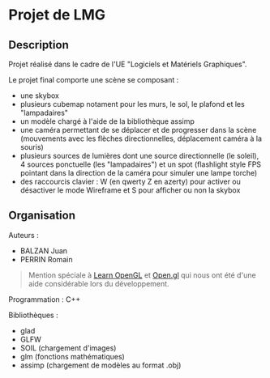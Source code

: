 # Projet de LMG

## Description

Projet réalisé dans le cadre de l'UE "Logiciels et Matériels Graphiques".

Le projet final comporte une scène se composant :
* une skybox
* plusieurs cubemap notament pour les murs, le sol, le plafond et les "lampadaires"
* un modèle chargé à l'aide de la bibliothèque assimp
* une caméra permettant de se déplacer et de progresser dans la scène (mouvements avec les flèches directionnelles, déplacement caméra à la souris)
* plusieurs sources de lumières dont une source directionnelle (le soleil), 4 sources ponctuelle (les "lampadaires") et un spot (flashlight style FPS pointant dans la direction de la caméra pour simuler une lampe torche)
* des raccourcis clavier : W (en qwerty Z en azerty) pour activer ou désactiver le mode Wireframe et S pour afficher ou non la skybox

## Organisation

Auteurs : 
* BALZAN Juan
* PERRIN Romain

> Mention spéciale à [Learn OpenGL](https://learnopengl.com/) et [Open.gl](https://open.gl/) qui nous ont été d'une aide considérable lors du développement.

Programmation : C++

Bibliothèques : 
* glad
* GLFW
* SOIL (chargement d'images)
* glm (fonctions mathématiques)
* assimp (chargement de modèles au format .obj)
